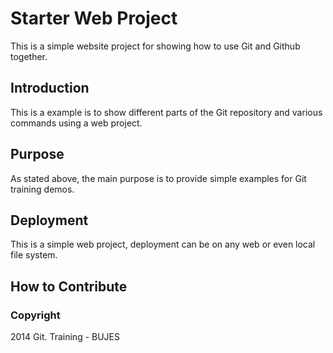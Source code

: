 # Starter Web Project
This is a simple website project for showing how to use Git and Github together.
## Introduction
This is a example is to show different parts of the Git repository and various commands using a web project.
## Purpose
As stated above, the main purpose is to provide simple examples for Git training demos.
## Deployment
This is a simple web project, deployment can be on any web or even local file system.
## How to Contribute
### Copyright
2014 Git. Training - BUJES


